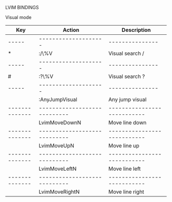LVIM BINDINGS

Visual mode

| Key            | Action                       | Description                 |
| -------------- | ---------------------------- | --------------------------- |
| -----          | --------------------         | ---------------             |
| \*             | :<Esc>/\\%V                  | Visual search /             |
| -----          | --------------------         | ---------------             |
| #              | :<Esc>?\\%V                  | Visual search ?             |
| -----          | --------------------         | ---------------             |
| <A-u>          | :AnyJumpVisual<CR>           | Any jump visual             |
| -------------- | ---------------------------- | --------------------------- |
| <A-j>          | LvimMoveDownN                | Move line down              |
| -------------- | ---------------------------- | --------------------------- |
| <A-k>          | LvimMoveUpN                  | Move line up                |
| -------------- | ---------------------------- | --------------------------- |
| <A-h>          | LvimMoveLeftN                | Move line left              |
| -------------- | ---------------------------- | --------------------------- |
| <A-l>          | LvimMoveRightN               | Move line right             |
